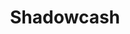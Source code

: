 ---
title: Shadowcash
crosslinks:
- Particl
- altcoin
- Monero
- ethereum
- ledgerwallet
- CryptoMarkets
- ICONOMI
- fakeid
---